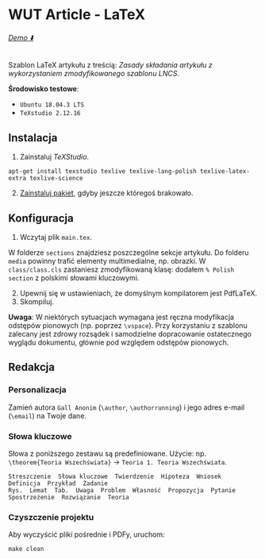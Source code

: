 # WUT Article - LaTeX

######  [Demo :arrow_down:][link-download-latex]

Szablon LaTeX artykułu z treścią: *Zasady składania artykułu z wykorzystaniem zmodyfikowanego szablonu LNCS*.

**Środowisko testowe**:

- `Ubuntu 18.04.3 LTS`
- `TeXstudio 2.12.16`

## Instalacja

1. Zainstaluj *TeXStudio*.

```shell
apt-get install texstudio texlive texlive-lang-polish texlive-latex-extra texlive-science
```

2. [Zainstaluj pakiet][package-installation], gdyby jeszcze któregoś brakowało.

## Konfiguracja

1. Wczytaj plik `main.tex`.

W folderze `sections` znajdziesz poszczególne sekcje artykułu. Do folderu `media` powinny trafić elementy multimedialne, np. obrazki. W `class/class.cls` zastaniesz zmodyfikowaną klasę: dodałem `% Polish section` z polskimi słowami kluczowymi.

2. Upewnij się w ustawieniach, że domyślnym kompilatorem jest PdfLaTeX.
3. Skompiluj.

**Uwaga**: W niektórych sytuacjach wymagana jest ręczna modyfikacja odstępów pionowych (np. poprzez `\vspace`). Przy korzystaniu z szablonu zalecany jest zdrowy rozsądek i samodzielne dopracowanie ostatecznego wyglądu dokumentu, głównie pod względem odstępów pionowych.

## Redakcja

### Personalizacja

Zamień autora `Gall Anonim` (`\author`, `\authorrunning`) i jego adres e-mail (`\email`) na Twoje dane.

### Słowa kluczowe

Słowa z poniższego zestawu są predefiniowane. Użycie: np. `\theorem{Teoria Wszechświata}` → `Teoria 1. Teoria Wszechświata`.

```
Streszczenie  Słowa kluczowe  Twierdzenie  Hipoteza  Wniosek  Definicja  Przykład  Zadanie
Rys.  Lemat  Tab.  Uwaga  Problem  Własność  Propozycja  Pytanie  Spostrzeżenie  Rozwiązanie  Teoria
```

### Czyszczenie projektu

Aby wyczyścić pliki pośrednie i PDFy, uruchom:

```shell
make clean
```

[link-download-latex]: https://github.com/marcullo/WUT-Article/releases/latest/download/Anonim_artykul_latex.pdf
[package-installation]: https://tex.stackexchange.com/questions/73016/how-do-i-install-an-individual-package-on-a-linux-system
